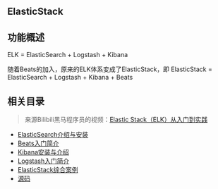 ## ElasticStack  <!-- {docsify-ignore} -->



## 功能概述

ELK = ElasticSearch + Logstash + Kibana

随着Beats的加入，原来的ELK体系变成了ElasticStack，即 ElasticStack =  ElasticSearch + Logstash + Kibana + Beats

## 相关目录

> 来源Bilibili黑马程序员的视频：[Elastic Stack（ELK）从入门到实践](https://www.bilibili.com/video/BV1iJ411c7Az)

- [ElasticSearch介绍与安装](./1_ElasticSearch介绍与安装)
- [Beats入门简介](./2_Beats入门简介)
- [Kibana安装与介绍](./3_Kibana安装与介绍)
- [Logstash入门简介](./4_Logstash入门简介)
- [ElasticStack综合案例](./5_ElasticStack综合案例) 
- [源码](./Study_ElasticSearch_Code)